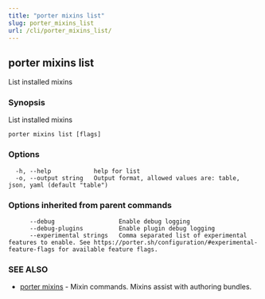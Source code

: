 ```yaml
---
title: "porter mixins list"
slug: porter_mixins_list
url: /cli/porter_mixins_list/
---
```

## porter mixins list

List installed mixins

### Synopsis

List installed mixins

```
porter mixins list [flags]
```

### Options

```
  -h, --help            help for list
  -o, --output string   Output format, allowed values are: table, json, yaml (default "table")
```

### Options inherited from parent commands

```
      --debug                  Enable debug logging
      --debug-plugins          Enable plugin debug logging
      --experimental strings   Comma separated list of experimental features to enable. See https://porter.sh/configuration/#experimental-feature-flags for available feature flags.
```

### SEE ALSO

* [porter mixins](/cli/porter_mixins/)	 - Mixin commands. Mixins assist with authoring bundles.

